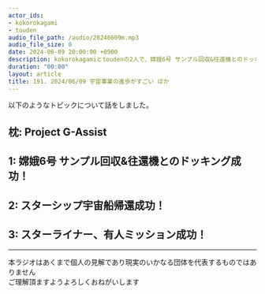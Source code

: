 ```yaml
---
actor_ids:
- kokorokagami
- touden
audio_file_path: /audio/20240609m.mp3
audio_file_size: 0
date: 2024-06-09 20:00:00 +0900
description: kokorokagamiとtoudenの2人で、嫦娥6号 サンプル回収&往還機とのドッキング成功！、スターシップ宇宙船帰還成功！ など について話しました。
duration: "00:00"
layout: article
title: 191. 2024/06/09 宇宙事業の進歩がすごい ほか
---
```


以下のようなトピックについて話をしました。

## 枕: Project G-Assist
## 1: 嫦娥6号 サンプル回収&往還機とのドッキング成功！
## 2: スターシップ宇宙船帰還成功！
## 3: スターライナー、有人ミッション成功！

___

本ラジオはあくまで個人の見解であり現実のいかなる団体を代表するものではありません  
ご理解頂ますようよろしくおねがいします  
